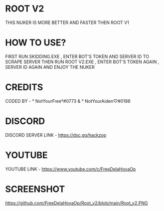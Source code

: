 # ROOT V2
THIS NUKER IS MORE BETTER AND FASTER THEN ROOT V1

# HOW TO USE?
FIRST RUN SKIDDING.EXE , ENTER BOT'S TOKEN AND SERVER ID TO SCRAPE SERVER
THEN RUN ROOT V2.EXE , ENTER BOT'S TOKEN AGAIN , SERVER ID AGAIN AND ENJOY THE NUKER

# CREDITS
CODED BY - ° NotYourFree†#0773 & ° NotYourAiden♡#0188

# DISCORD
DISCORD SERVER LINK - https://dsc.gg/hackzop

# YOUTUBE
YOUTUBE LINK - https://www.youtube.com/c/FreeDelaHoyaOp

# SCREENSHOT
https://github.com/FreeDelaHoyaOp/Root_v2/blob/main/Root_v2.PNG
